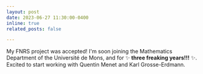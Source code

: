 ```yaml
---
layout: post
date: 2023-06-27 11:30:00-0400
inline: true
related_posts: false

---
```


My FNRS project was accepted! I'm soon joining the Mathematics Department of the Université de Mons, and for :sparkles: <b>three freaking years!!!</b> :sparkles:. Excited to start working with Quentin Menet and Karl Grosse-Erdmann.

